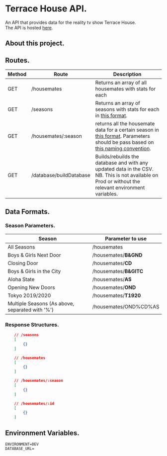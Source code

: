 # Terrace House API.

An API that provides data for the reality tv show Terrace House. <br>
The API is hosted [here](https://terrace-house-server.herokuapp.com/).

## About this project.

## Routes.

| Method | Route                   | Description                                                                                                                                         |
| ------ | ----------------------- | --------------------------------------------------------------------------------------------------------------------------------------------------- |
| GET    | /housemates             | Returns an array of all housemates with stats for each                                                                                              |
| GET    | /seasons                | Returns an array of seasons with stats for each in [this format]().                                                                                 |
| GET    | /housemates/:season     | returns all the housemate data for a certain season in [this format](). Parameters should be pass based on [this naming convention]().              |
| GET    | /database/buildDatabase | Builds/rebuilds the database and with any updated data in the CSV. NB. This is not available on Prod or without the relevant environment variables. |

## Data Formats.

### Season Parameters.

| Season                                          | Parameter to use       |
| ----------------------------------------------- | ---------------------- |
| All Seasons                                     | /housemates            |
| Boys & Girls Next Door                          | /housemates/**B&GND**  |
| Closing Door                                    | /housemates/**CD**     |
| Boys & Girls in the City                        | /housemates/**B&GITC** |
| Aloha State                                     | /housemates/**AS**     |
| Opening New Doors                               | /housemates/**OND**    |
| Tokyo 2019/2020                                 | /housemates/**T1920**  |
| Multiple Seasons (As above, separated with '%') | /housemates/OND%CD%AS  |

### Response Structures.

```JSON
    // /seasons
    [
        {}
    ]

    // /housemates
    [
        {}
    ]

    // /housemates/:season
    [
        {}
    ]

    // /housemates/:id
    [
        {}
    ]
```

## Environment Variables.

```
ENVIRONMENT=DEV
DATABASE_URL=
```
